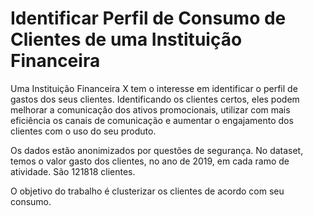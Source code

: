 # Identificar Perfil de Consumo de Clientes de uma Instituição Financeira

Uma Instituição Financeira X tem o interesse em identificar o perfil de gastos dos seus clientes. Identificando os clientes certos, eles podem melhorar a comunicação dos ativos promocionais, utilizar com mais eficiência os canais de comunicação e aumentar o engajamento dos clientes com o uso do seu produto. 

Os dados estão anonimizados por questões de segurança. No dataset, temos o valor gasto dos clientes, no ano de 2019, em cada ramo de atividade. São 121818 clientes. 

O objetivo do trabalho é clusterizar os clientes de acordo com seu consumo. 
